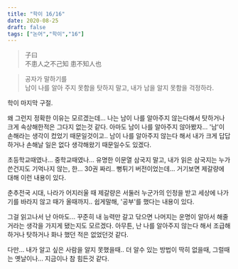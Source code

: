 ```yaml
---
title: "학이 16/16"
date: 2020-08-25
draft: false
tags: ["논어","학이","16"]
---
```


> 子曰 </br>
> 不患人之不己知 患不知人也

> 공자가 말하기를 </br>
> 남이 나를 알아 주지 못함을 탓하지 말고, 
> 내가 남을 알지 못함을 걱정하라.

학이 마지막 구절.

왜 그런지 정확한 이유는 모르겠는데...
나는 남이 나를 알아주지 않는다해서 탓하거나 크게 속상해한적은 그다지 없는것 같다.
아마도 남이 나를 알아주지 않아봤자...
'남'이 손해라는 생각이 컸었기 때문일것이고..
남이 나를 알아주지 않는다 해서
내가 크게 답답하거나 손해날 일은 없다 생각해왔기 때문일수도 있겠다.

초등학교때였나... 중학교때였나... 유명한 이문열 삼국지 말고,
내가 읽은 삼국지는 누가 쓴건지도 기억나지 않는,
한... 30권 짜리.. 뻥튀기 버전이었는데...
거기보면 제갈량에 대해 이런 내용이 있다.

춘추전국 시대, 나라가 어지러울 때 제갈량은
서둘러 누군가의 인정을 받고 세상에 나가기를 바라지 않고
때가 올때까지.. 쉽게말해, '공부'를 했다는 내용이 있다.

그걸 읽고나서 난 아마도... 꾸준히 내 능력만 갈고 닦으면
나머지는 운명이 알아서 해줄거라는 생각을 가지게 됐는지도 모르겠다.
아무튼, 난 나를 알아주지 않는다 해서 조급해하거나 탓하거나
화나 했던 적은 없었던것 같다.

다만... 내가 알고 싶은 사람을 알지 못했을때..
더 알수 있는 방법이 딱히 없을때, 그럴때는 옛날이나... 지금이나 참 힘든것 같다.
